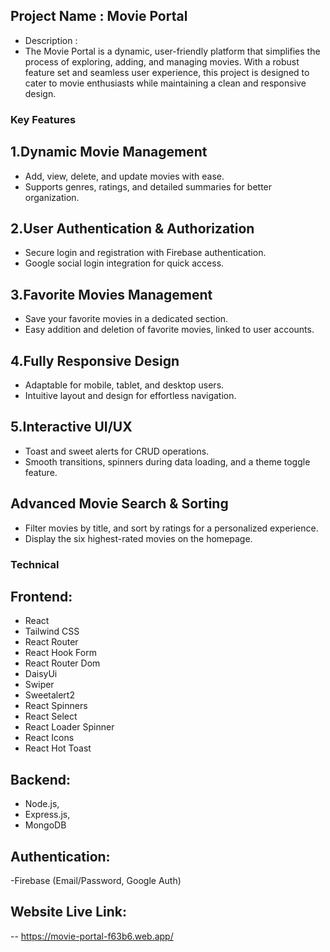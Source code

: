 ## Project Name : Movie Portal

- Description :
- The Movie Portal is a dynamic, user-friendly platform that simplifies the process of exploring, adding, and managing movies. With a robust feature set and seamless user experience, this project is designed to cater to movie enthusiasts while maintaining a clean and responsive design.

### Key Features

## 1.Dynamic Movie Management

- Add, view, delete, and update movies with ease.
- Supports genres, ratings, and detailed summaries for better organization.

## 2.User Authentication & Authorization

- Secure login and registration with Firebase authentication.
- Google social login integration for quick access.

## 3.Favorite Movies Management

- Save your favorite movies in a dedicated section.
- Easy addition and deletion of favorite movies, linked to user accounts.

## 4.Fully Responsive Design

- Adaptable for mobile, tablet, and desktop users.
- Intuitive layout and design for effortless navigation.

## 5.Interactive UI/UX

- Toast and sweet alerts for CRUD operations.
- Smooth transitions, spinners during data loading, and a theme toggle feature.

## Advanced Movie Search & Sorting

- Filter movies by title, and sort by ratings for a personalized experience.
- Display the six highest-rated movies on the homepage.

### Technical

## Frontend:

- React
- Tailwind CSS
- React Router
- React Hook Form
- React Router Dom
- DaisyUi
- Swiper
- Sweetalert2
- React Spinners
- React Select
- React Loader Spinner
- React Icons
- React Hot Toast

## Backend:

- Node.js,
- Express.js,
- MongoDB

## Authentication:

-Firebase (Email/Password, Google Auth)

## Website Live Link:

-- https://movie-portal-f63b6.web.app/
